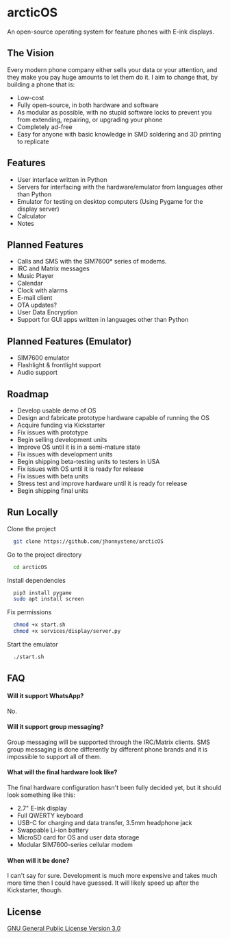 
# arcticOS

An open-source operating system for feature phones with E-ink displays.

## The Vision

Every modern phone company either sells your data or your attention, and they make you pay huge amounts to let them do it. I aim to change that, by building a phone that is:
- Low-cost
- Fully open-source, in both hardware and software
- As modular as possible, with no stupid software locks to prevent you from extending, repairing, or upgrading your phone
- Completely ad-free
- Easy for anyone with basic knowledge in SMD soldering and 3D printing to replicate

## Features

- User interface written in Python
- Servers for interfacing with the hardware/emulator from languages other than Python
- Emulator for testing on desktop computers (Using Pygame for the display server)
- Calculator
- Notes
  
## Planned Features
- Calls and SMS with the SIM7600* series of modems.
- IRC and Matrix messages
- Music Player
- Calendar
- Clock with alarms
- E-mail client
- OTA updates?
- User Data Encryption
- Support for GUI apps written in languages other than Python

## Planned Features (Emulator)
- SIM7600 emulator
- Flashlight & frontlight support
- Audio support

## Roadmap

- Develop usable demo of OS
- Design and fabricate prototype hardware capable of running the OS
- Acquire funding via Kickstarter
- Fix issues with prototype
- Begin selling development units
- Improve OS until it is in a semi-mature state
- Fix issues with development units
- Begin shipping beta-testing units to testers in USA
- Fix issues with OS until it is ready for release
- Fix issues with beta units
- Stress test and improve hardware until it is ready for release
- Begin shipping final units

## Run Locally

Clone the project

```bash
  git clone https://github.com/jhonnystene/arcticOS
```

Go to the project directory

```bash
  cd arcticOS
```

Install dependencies

```bash
  pip3 install pygame
  sudo apt install screen
```

Fix permissions
```bash
  chmod +x start.sh
  chmod +x services/display/server.py
```

Start the emulator

```bash
  ./start.sh
```

  
## FAQ

#### Will it support WhatsApp?

No.

#### Will it support group messaging?

Group messaging will be supported through the IRC/Matrix clients. SMS group messaging is done differently by different phone brands and it is impossible to support all of them.

#### What will the final hardware look like?

The final hardware configuration hasn't been fully decided yet, but it should look something like this:
- 2.7" E-ink display
- Full QWERTY keyboard
- USB-C for charging and data transfer, 3.5mm headphone jack
- Swappable Li-ion battery
- MicroSD card for OS and user data storage
- Modular SIM7600-series cellular modem

#### When will it be done?

I can't say for sure. Development is much more expensive and takes much more time then I could have guessed. It will likely speed up after the Kickstarter, though.
## License

[GNU General Public License Version 3.0](https://choosealicense.com/licenses/gpl-3.0/)

  
